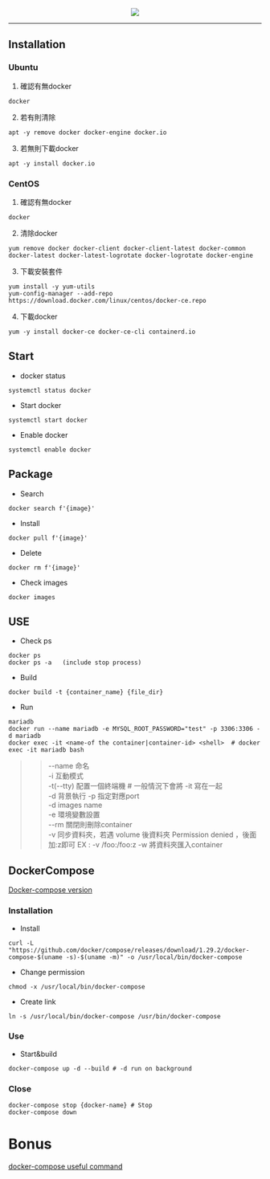 <p align="center">
    <img src="https://user-images.githubusercontent.com/63274030/144020732-85ef54df-43bc-404a-9a0c-e31405afc786.png"/>
</p>

----  
## Installation
### Ubuntu
1. 確認有無docker
```
docker
```
2. 若有則清除
```
apt -y remove docker docker-engine docker.io
```
3. 若無則下載docker
```
apt -y install docker.io
```
### CentOS
1. 確認有無docker
```
docker
```
2. 清除docker
```
yum remove docker docker-client docker-client-latest docker-common docker-latest docker-latest-logrotate docker-logrotate docker-engine
```
3. 下載安裝套件
```
yum install -y yum-utils
yum-config-manager --add-repo https://download.docker.com/linux/centos/docker-ce.repo
```
4. 下載docker
```
yum -y install docker-ce docker-ce-cli containerd.io
```

## Start
- docker status
```
systemctl status docker
```
- Start docker
```
systemctl start docker
```
- Enable docker
```
systemctl enable docker
```
## Package
- Search
```
docker search f'{image}'
```
- Install
```
docker pull f'{image}'
```
- Delete
```
docker rm f'{image}'
```
- Check images
```
docker images
```

## USE  
- Check ps
```
docker ps
docker ps -a   (include stop process)
```
- Build
```
docker build -t {container_name} {file_dir}
```
- Run
```
mariadb
docker run --name mariadb -e MYSQL_ROOT_PASSWORD="test" -p 3306:3306 -d mariadb
docker exec -it <name-of the container|container-id> <shell>  # docker exec -it mariadb bash
```
>> --name 命名  
>> -i 互動模式  
>> -t(--tty) 配置一個終端機  # 一般情況下會將 -it 寫在一起  
>> -d 背景執行
>> -p 指定對應port  
>> -d images name  
>> -e 環境變數設置  
>> --rm 關閉則刪除container  
>> -v 同步資料夾，若遇 volume 後資料夾 Permission denied ，後面加:z即可  EX : -v /foo:/foo:z
>> -w 將資料夾匯入container  
## DockerCompose
[Docker-compose version](https://docs.docker.com/compose/compose-file/)
### Installation
- Install
```
curl -L "https://github.com/docker/compose/releases/download/1.29.2/docker-compose-$(uname -s)-$(uname -m)" -o /usr/local/bin/docker-compose
```
- Change permission
```
chmod -x /usr/local/bin/docker-compose
```
- Create link
```
ln -s /usr/local/bin/docker-compose /usr/bin/docker-compose
```
### Use
- Start&build
```
docker-compose up -d --build # -d run on background
```
### Close
```
docker-compose stop {docker-name} # Stop
docker-compose down 
```
# Bonus
[docker-compose useful command](https://www.cnblogs.com/moxiaoan/p/9299404.html)

